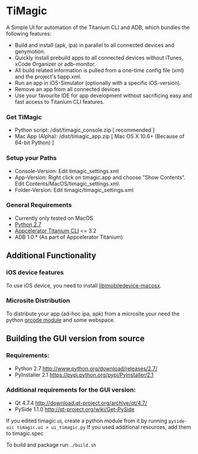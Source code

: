 # TiMagic
A Simple UI for automation of the Titanium CLI and ADB, which bundles the following features:

* Build and install (apk, ipa) in parallel to all connected devices and genymotion.
* Quickly install prebuild apps to all connected devices without iTunes, xCode Organizer or adb-monitor.
* All build related information is pulled from a one-time config file (xml) and the project's tiapp.xml.
* Run an app in iOS-Simulator (optionally with a specific iOS-version).
* Remove an app from all connected devices
* Use your favourite IDE for app development without sacrificing easy and fast access to Titanium CLI features.

### Get TiMagic
* Python script: /dist/timagic_console.zip [ recommended ]
* Mac App (Alpha): /dist/timagic_app.zip [ Mac OS X 10.6+ (Because of 64-bit Python) ]

### Setup your Paths
* Console-Version: Edit timagic_settings.xml
* App-Version: Right click on timagic.app and choose "Show Contents". Edit Contents/MacOS/timagic_settings.xml.
* Folder-Version: Edit timagic/timagic_settings.xml

### General Requirements
* Currently only tested on MacOS
* [Python 2.7](http://www.python.org/download/releases/2.7/)
* [Appcelerator Titanium CLI](https://github.com/appcelerator/titanium) <= 3.2
* ADB 1.0.* (As part of Appcelerator Titanium)

## Additional Functionality
### iOS device features
To use iOS device, you need to install [libimobiledevice-macosx](https://github.com/benvium/libimobiledevice-macosx).

### Microsite Distribution
To distribute your app (ad-hoc ipa, apk) from a microsite your need the python [qrcode module](https://github.com/lincolnloop/python-qrcode) and some webspace.

## Building the GUI version from source
### Requirements:
* Python 2.7 http://www.python.org/download/releases/2.7/
* PyInstaller 2.1 https://pypi.python.org/pypi/PyInstaller/2.1

### Additional requirements for the GUI version:
* Qt 4.7.4 http://download.qt-project.org/archive/qt/4.7/
* PySide 1.1.0 http://qt-project.org/wiki/Get-PySide

If you edited timagic.ui, create a python module from it by running `pyside-uic timagic.ui > ui_timagic.py`
If you used additional resources, add them to timagic.spec

To build and package run `./build.sh`